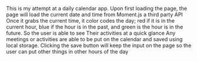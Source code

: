 This is my attempt at a daily calendar app.
Upon first loading the page, the page will load the current date and time from Moment.js a third party API
Once it grabs the current time, it color codes the day; red if it is in the current hour, blue if the hour is in the past, and green is the hour is in the future. So the user is able to see Their activities at a quick glance
Any meetings or activities are able to be put on the calendar and saved using local storage.
Clicking the save button will keep the input on the page so the user can put other things in other hours of the day
